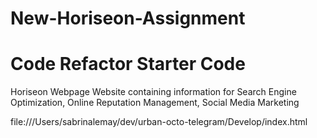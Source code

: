 # New-Horiseon-Assignment
# Code Refactor Starter Code
Horiseon Webpage
Website containing information for Search Engine Optimization, Online Reputation Management, Social Media Marketing



file:///Users/sabrinalemay/dev/urban-octo-telegram/Develop/index.html